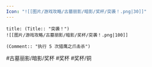 ```yaml
---
Icon: "![[图片/游戏攻略/古墓丽影/暗影/奖杯/突袭！.png|30]]"
---
```

```ad-common-bronze-trophy
title: (Title:: "突袭！")
![[图片/游戏攻略/古墓丽影/暗影/奖杯/突袭！.png|100]]

(Comment:: "执行 5 次猎鹰之爪击杀")
```

#古墓丽影/暗影/奖杯 #奖杯 #奖杯/铜
